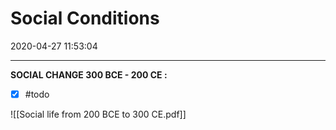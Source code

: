 # Social Conditions
2020-04-27 11:53:04
            
---


**SOCIAL CHANGE 300 BCE - 200 CE :**
- [x]   #todo 

![[Social life from 200 BCE to 300 CE.pdf]] 




